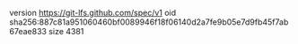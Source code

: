 version https://git-lfs.github.com/spec/v1
oid sha256:887c81a951060460bf0089946f18f06140d2a7fe9b05e7d9fb45f7ab67eae833
size 4381
